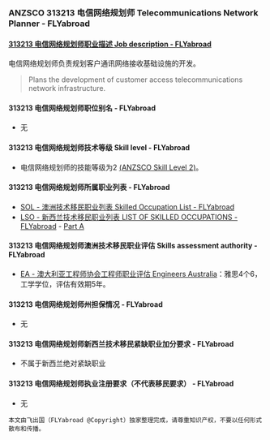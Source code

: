 ### ANZSCO 313213 电信网络规划师 Telecommunications Network Planner - FLYabroad ###

####  [313213 电信网络规划师职业描述 Job description - FLYabroad](http://www.flyabroadvisa.com/anzsco/3132.html#313213)

电信网络规划师负责规划客户通讯网络接收基础设施的开发。

> Plans the development of customer access telecommunications network infrastructure.

#### 313213 电信网络规划师职位别名 - FLYabroad
 
- 无

#### 313213 电信网络规划师技术等级 Skill level - FLYabroad

- 电信网络规划师的技能等级为2 [(ANZSCO Skill Level 2)](http://www.flyabroadvisa.com/anzsco/)。

#### 313213 电信网络规划师所属职业列表 - FLYabroad

- [SOL - 澳洲技术移民职业列表 Skilled Occupation List - FLYabroad](http://www.flyabroadvisa.com/sol/)
- [LSO - 新西兰技术移民职业列表 LIST OF SKILLED OCCUPATIONS - FLYabroad](http://nz.flyabroadvisa.com/lso/) - [Part A](parta)

#### 313213 电信网络规划师澳洲技术移民职业评估 Skills assessment authority - FLYabroad

- [EA - 澳大利亚工程师协会工程师职业评估 Engineers Australia](http://www.flyabroadvisa.com/ass/ea.html)：雅思4个6，工学学位，评估有效期5年。

#### 313213 电信网络规划师州担保情况 - FLYabroad

- 无

#### 313213 电信网络规划师新西兰技术移民紧缺职业加分要求 - FLYabroad

- 不属于新西兰绝对紧缺职业   

#### 313213 电信网络规划师执业注册要求（不代表移民要求） - FLYabroad

- 无

`本文由飞出国（FLYabroad @Copyright）独家整理完成，请尊重知识产权，不要以任何形式散布和传播。`